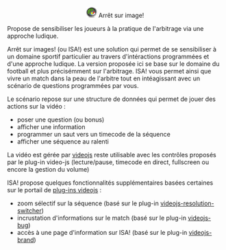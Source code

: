 <p align="center"><img src="images/isa.png" width="5%" title="Arrêt sur image!" />
Arrêt sur image!</p>

Propose de sensibiliser les joueurs à la pratique de l'arbitrage via une approche ludique.

Arrêt sur images! (ou ISA!) est une solution qui permet de se sensibiliser à un domaine sportif particulier au travers d'intéractions 
programmées et d'une approche ludique.
La version proposée ici se base sur le domaine du football et plus précisémment sur l'arbitrage. ISA! vous permet ainsi que vivre un match 
dans la peau de l'arbitre tout en intéagissant avec un scénario de questions programmées par vous.

Le scénario repose sur une structure de données qui permet de jouer des actions sur la vidéo :
- poser une question (ou bonus)
- afficher une information
- programmer un saut vers un timecode de la séquence
- afficher une séquence au ralenti

La vidéo est gérée par <a href="https://videojs.com/">videojs</a> reste utilisable avec les contrôles proposés par le plug-in video-js (lecture/pause, timecode en direct, fullscreen ou
encore la gestion du volume)

ISA! propose quelques fonctionnalités supplémentaires basées certaines sur le portail de <a href="https://videojs.com/plugins">plug-ins videojs</a> :
- zoom sélectif sur la séquence (basé sur le plug-in <a href="https://www.npmjs.com/package/videojs-resolution-switcher">videojs-resolution-switcher</a>)
- incrustation d'informations sur le match (basé sur le plug-in <a href="https://www.npmjs.com/package/videojs-bug">videojs-bug</a>)
- accès à une page d'information sur ISA! (basé sur le plug-in <a href="https://www.npmjs.com/package/videojs-brand">videojs-brand</a>)
